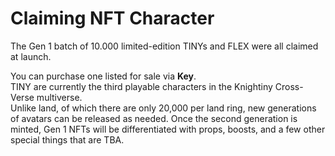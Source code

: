 # Claiming NFT Character

The Gen 1 batch of 10.000 limited-edition TINYs and FLEX were all claimed at launch.

You can purchase one listed for sale via **Key**. \
TINY are currently the third playable characters in the Knightiny Cross-Verse multiverse. \
Unlike land, of which there are only 20,000 per land ring, new generations of avatars can be released as needed. Once the second generation is minted, Gen 1 NFTs will be differentiated with props, boosts, and a few other special things that are TBA.&#x20;

